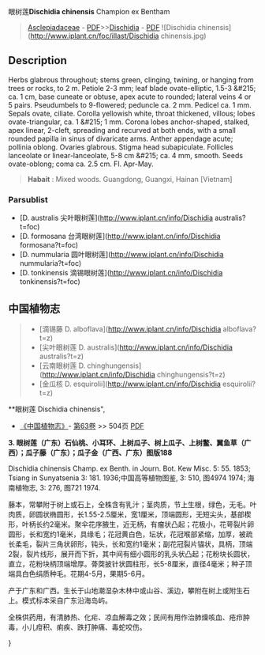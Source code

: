 眼树莲**Dischidia chinensis** Champion ex Bentham

> [Asclepiadaceae](http://www.iplant.cn/info/Asclepiadaceae?t=foc) - [PDF](http://www.iplant.cn/foc/pdf/Asclepiadaceae.pdf)>>[Dischidia](http://www.iplant.cn/info/Dischidia?t=foc) - [PDF](http://www.iplant.cn/foc/pdf/Dischidia.pdf)
![Dischidia chinensis](http://www.iplant.cn/foc/illast/Dischidia chinensis.jpg)

## Description

Herbs glabrous throughout; stems green, clinging, twining, or hanging from trees or rocks, to 2 m. Petiole 2-3 mm; leaf blade ovate-elliptic, 1.5-3 &amp;#215; ca. 1 cm, base cuneate or obtuse, apex acute to rounded; lateral veins 4 or 5 pairs. Pseudumbels to 9-flowered; peduncle ca. 2 mm. Pedicel ca. 1 mm. Sepals ovate, ciliate. Corolla yellowish white, throat thickened, villous; lobes ovate-triangular, ca. 1 &amp;#215; 1 mm. Corona lobes anchor-shaped, stalked, apex linear, 2-cleft, spreading and recurved at both ends, with a small rounded papilla in sinus of divaricate arms. Anther appendage acute; pollinia oblong. Ovaries glabrous. Stigma head subapiculate. Follicles lanceolate or linear-lanceolate, 5-8 cm &amp;#215; ca. 4 mm, smooth. Seeds ovate-oblong; coma ca. 2.5 cm. Fl. Apr-May.


> **Habait** : 
> Mixed woods. Guangdong, Guangxi, Hainan [Vietnam]



### Parsublist

* [D.  australis  尖叶眼树莲](http://www.iplant.cn/info/Dischidia australis?t=foc)
* [D.  formosana  台湾眼树莲](http://www.iplant.cn/info/Dischidia formosana?t=foc)
* [D.  nummularia  圆叶眼树莲](http://www.iplant.cn/info/Dischidia nummularia?t=foc)
* [D.  tonkinensis  滴锡眼树莲](http://www.iplant.cn/info/Dischidia tonkinensis?t=foc)


## 中国植物志

> * [滴锡藤  D.  alboflava](http://www.iplant.cn/info/Dischidia alboflava?t=z)
> * [尖叶眼树莲  D.  australis](http://www.iplant.cn/info/Dischidia australis?t=z)
> * [云南眼树莲  D.  chinghungensis](http://www.iplant.cn/info/Dischidia chinghungensis?t=z)
> * [金瓜核  D.  esquirolii](http://www.iplant.cn/info/Dischidia esquirolii?t=z)


**眼树莲 Dischidia chinensis",


* [《中国植物志》](http://www.iplant.cn/frps)- [第63卷](http://www.iplant.cn/frps/vol/63) >> 504页 [PDF](http://www.iplant.cn/frps/pdf/63/504.pdf)

**3. 眼树莲（广东）石仙桃、小耳环、上树瓜子、树上瓜子、上树鳖、翼鱼草（广西）；瓜子藤（广东）；瓜子金（广西、广东）图版188**

Dischidia chinensis Champ. ex Benth. in Journ. Bot. Kew Misc. 5: 55. 1853; Tsiang in Sunyatsenia 3: 181. 1936;中国高等植物图鉴, 3: 510, 图4974 1974; 海南植物志, 3: 276, 图721 1974.

藤本，常攀附于树上或石上，全株含有乳汁；茎肉质，节上生根，绿色，无毛。叶肉质，卵圆状椭圆形，长1.55-2.5厘米，宽1厘米，顶端圆形，无短尖头，基部楔形，叶柄长约2毫米。聚伞花序腋生，近无柄，有瘤状凸起；花极小，花萼裂片卵圆形，长和宽约1毫米，具缘毛；花冠黄白色，坛状，花冠喉部紧缩，加厚，被疏长柔毛，裂片三角状卵形，钝头，长和宽约1毫米；副花冠裂片锚状，具柄，顶端2裂，裂片线形，展开而下折，其中间有细小圆形的乳头状凸起；花粉块长圆状，直立，花粉块柄顶端增厚。蓇葖披针状圆柱形，长5-8厘米，直径4毫米；种子顶端具白色绢质种毛。花期4-5月，果期5-6月。

产于广东和广西。生长于山地潮湿杂木林中或山谷、溪边，攀附在树上或附生石上。模式标本采自广东沿海岛屿。

全株供药用，有清肺热、化疟、凉血解毒之效；民间有用作治肺燥咳血、疮疖肿毒，小儿疳积、痢疾、跌打肿痛、毒蛇咬伤。



}
